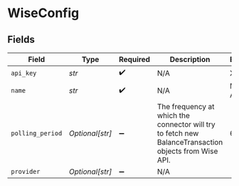 # WiseConfig


## Fields

| Field                                                                                                 | Type                                                                                                  | Required                                                                                              | Description                                                                                           | Example                                                                                               |
| ----------------------------------------------------------------------------------------------------- | ----------------------------------------------------------------------------------------------------- | ----------------------------------------------------------------------------------------------------- | ----------------------------------------------------------------------------------------------------- | ----------------------------------------------------------------------------------------------------- |
| `api_key`                                                                                             | *str*                                                                                                 | :heavy_check_mark:                                                                                    | N/A                                                                                                   | XXX                                                                                                   |
| `name`                                                                                                | *str*                                                                                                 | :heavy_check_mark:                                                                                    | N/A                                                                                                   | My Wise Account                                                                                       |
| `polling_period`                                                                                      | *Optional[str]*                                                                                       | :heavy_minus_sign:                                                                                    | The frequency at which the connector will try to fetch new BalanceTransaction objects from Wise API.<br/> | 60s                                                                                                   |
| `provider`                                                                                            | *Optional[str]*                                                                                       | :heavy_minus_sign:                                                                                    | N/A                                                                                                   |                                                                                                       |